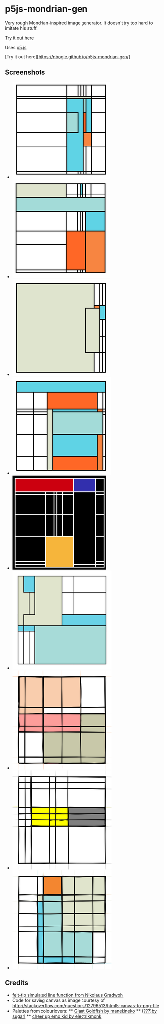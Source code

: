 # p5js-mondrian-gen
Very rough Mondrian-inspired image generator.  It doesn't try too hard to imitate his stuff.

[Try it out here](https://nbogie.github.io/p5js-mondrian-gen/)

Uses [p5.js](https://p5js.org/)



[Try it out here][https://nbogie.github.io/p5js-mondrian-gen/]

## Screenshots

* ![screenshot](docs/screenshots/mymondrian1.png)
* ![screenshot](docs/screenshots/mymondrian2.png)
* ![screenshot](docs/screenshots/mymondrian3.png)
* ![screenshot](docs/screenshots/mymondrian4.png)
* ![screenshot](docs/screenshots/mymondrian5_inverted.png)
* ![screenshot](docs/screenshots/mymondrian6.png)
* ![screenshot](docs/screenshots/mymondrian10.png)
* ![screenshot](docs/screenshots/mymondrian11.png)
* ![screenshot](docs/screenshots/mymondrian12.png)

## Credits

* [felt-tip simulated line function from Nikolaus Gradwohl](https://www.local-guru.net/blog/2010/4/23/simulation-of-hand-drawn-lines-in-processing)
* Code for saving canvas as image courtesy of http://stackoverflow.com/questions/12796513/html5-canvas-to-png-file
* Palettes from colourlovers:
** [Giant Goldfish by manekineko](http://www.colourlovers.com/palette/92095/Giant_Goldfish)
** [(???)by sugar!](http://www.colourlovers.com/palette/629637/())
** [cheer up emo kid by electrikmonk](http://www.colourlovers.com/palette/1930/cheer_up_emo_kid)
